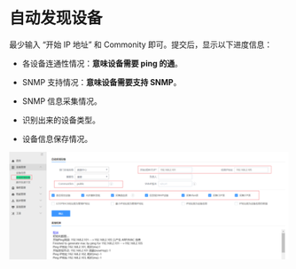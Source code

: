 # 自动发现设备

最少输入  “开始 IP 地址”  和 Commonity 即可。提交后，显示以下进度信息：

- 各设备连通性情况：**意味设备需要 ping 的通**。

- SNMP 支持情况：**意味设备需要支持 SNMP**。

- SNMP 信息采集情况。

- 识别出来的设备类型。

- 设备信息保存情况。

![-w2020](../assets/image005.png)
